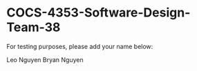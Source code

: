 # COCS-4353-Software-Design-Team-38
For testing purposes, please add your name below:

Leo Nguyen
Bryan Nguyen
